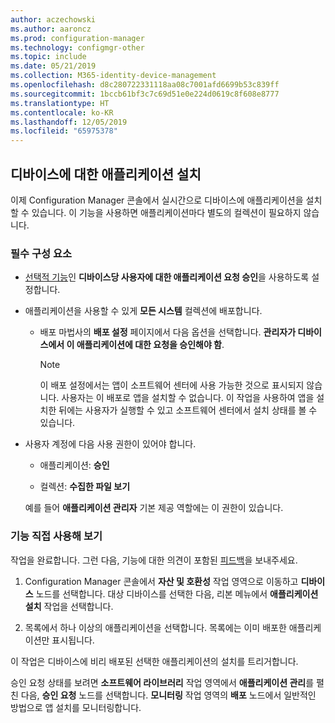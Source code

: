 ```yaml
---
author: aczechowski
ms.author: aaroncz
ms.prod: configuration-manager
ms.technology: configmgr-other
ms.topic: include
ms.date: 05/21/2019
ms.collection: M365-identity-device-management
ms.openlocfilehash: d8c280722331118aa08c7001afd6699b53c839ff
ms.sourcegitcommit: 1bccb61bf3c7c69d51e0e224d0619c8f608e8777
ms.translationtype: HT
ms.contentlocale: ko-KR
ms.lasthandoff: 12/05/2019
ms.locfileid: "65975378"
---
```

## <a name="bkmk_device-app"></a>디바이스에 대한 애플리케이션 설치

<!--4402180-->

이제 Configuration Manager 콘솔에서 실시간으로 디바이스에 애플리케이션을 설치할 수 있습니다. 이 기능을 사용하면 애플리케이션마다 별도의 컬렉션이 필요하지 않습니다.

### <a name="prerequisites"></a>필수 구성 요소

- [선택적 기능](/sccm/core/servers/manage/install-in-console-updates#bkmk_options)인 **디바이스당 사용자에 대한 애플리케이션 요청 승인**을 사용하도록 설정합니다.  

- 애플리케이션을 사용할 수 있게 **모든 시스템** 컬렉션에 배포합니다.  

    - 배포 마법사의 **배포 설정** 페이지에서 다음 옵션을 선택합니다. **관리자가 디바이스에서 이 애플리케이션에 대한 요청을 승인해야 함**.  

        > [!Note]  
        > 이 배포 설정에서는 앱이 소프트웨어 센터에 사용 가능한 것으로 표시되지 않습니다. 사용자는 이 배포로 앱을 설치할 수 없습니다. 이 작업을 사용하여 앱을 설치한 뒤에는 사용자가 실행할 수 있고 소프트웨어 센터에서 설치 상태를 볼 수 있습니다.

- 사용자 계정에 다음 사용 권한이 있어야 합니다.

    - 애플리케이션: **승인**

    - 컬렉션: **수집한 파일 보기**

    예를 들어 **애플리케이션 관리자** 기본 제공 역할에는 이 권한이 있습니다.

### <a name="try-it-out"></a>기능 직접 사용해 보기

작업을 완료합니다. 그런 다음, 기능에 대한 의견이 포함된 [피드백](/sccm/core/understand/find-help#product-feedback)을 보내주세요.

1. Configuration Manager 콘솔에서 **자산 및 호환성** 작업 영역으로 이동하고 **디바이스** 노드를 선택합니다. 대상 디바이스를 선택한 다음, 리본 메뉴에서 **애플리케이션 설치** 작업을 선택합니다.

1. 목록에서 하나 이상의 애플리케이션을 선택합니다. 목록에는 이미 배포한 애플리케이션만 표시됩니다.

이 작업은 디바이스에 비리 배포된 선택한 애플리케이션의 설치를 트리거합니다.

승인 요청 상태를 보려면 **소프트웨어 라이브러리** 작업 영역에서 **애플리케이션 관리**를 펼친 다음, **승인 요청** 노드를 선택합니다. **모니터링** 작업 영역의 **배포** 노드에서 일반적인 방법으로 앱 설치를 모니터링합니다.
